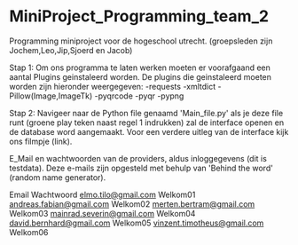 # MiniProject_Programming_team_2
Programming miniproject voor de hogeschool utrecht. (groepsleden zijn Jochem,Leo,Jip,Sjoerd en Jacob)

Stap 1:
Om ons programma te laten werken moeten er voorafgaand een aantal Plugins geinstaleerd worden.
De plugins die geinstaleerd moeten worden zijn hieronder weergegeven:
-requests
-xmltdict
-Pillow(Image,ImageTk)
-pyqrcode
-pyqr
-pypng

Stap 2:
Navigeer naar de Python file genaamd 'Main_file.py' als je deze file runt (groene play teken naast regel 1 indrukken)
zal de interface openen en de database word aangemaakt.
Voor een verdere uitleg van de interface kijk ons filmpje (link).





E_Mail en wachtwoorden van de providers, aldus inloggegevens (dit is testdata).
Deze e-mails zijn opgesteld met behulp van 'Behind the word' (random name generator).

Email                       Wachtwoord
elmo.tilo@gmail.com	        Welkom01
andreas.fabian@gmail.com	Welkom02
merten.bertram@gmail.com	Welkom03
mainrad.severin@gmail.com	Welkom04
david.bernhard@gmail.com	Welkom05
vinzent.timotheus@gmail.com	Welkom06


